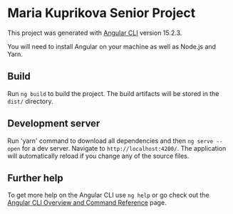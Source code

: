 # Maria Kuprikova Senior Project

This project was generated with [Angular CLI](https://github.com/angular/angular-cli) version 15.2.3.

You will need to install Angular on your machine as well as Node.js and Yarn. 

## Build

Run `ng build` to build the project. The build artifacts will be stored in the `dist/` directory.

## Development server

Run 'yarn' command to download all dependencies and then `ng serve --open` for a dev server. Navigate to `http://localhost:4200/`. The application will automatically reload if you change any of the source files.

## Further help

To get more help on the Angular CLI use `ng help` or go check out the [Angular CLI Overview and Command Reference](https://angular.io/cli) page.
